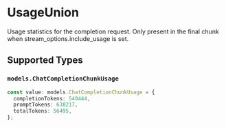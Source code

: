 # UsageUnion

Usage statistics for the completion request. Only present in the final chunk when stream_options.include_usage is set.


## Supported Types

### `models.ChatCompletionChunkUsage`

```typescript
const value: models.ChatCompletionChunkUsage = {
  completionTokens: 540444,
  promptTokens: 638217,
  totalTokens: 56495,
};
```

